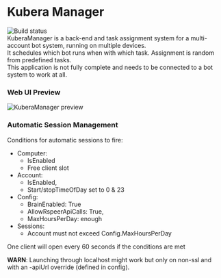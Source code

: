 # Kubera Manager
![Build status](https://github.com/notcoffee418/KuberaManager/workflows/KuberaManager/badge.svg)  
KuberaManager is a back-end and task assignment system for a multi-account bot system, running on multiple devices.  
It schedules which bot runs when with which task. Assignment is random from predefined tasks.  
This application is not fully complete and needs to be connected to a bot system to work at all.

### Web UI Preview
![KuberaManager preview](https://user-images.githubusercontent.com/9306304/157995489-f236f0a0-52af-41c8-b6d6-37b2351816fa.png)

### Automatic Session Management
Conditions for automatic sessions to fire:
- Computer: 
  - IsEnabled
  - Free client slot
- Account: 
  - IsEnabled, 
  - Start/stopTimeOfDay set to 0 & 23
- Config: 
  - BrainEnabled: True
  - AllowRspeerApiCalls: True,
  - MaxHoursPerDay: enough
- Sessions: 
  - Account must not exceed Config.MaxHoursPerDay

One client will open every 60 seconds if the conditions are met

**WARN**: Launching through localhost might work but only on non-ssl and with an -apiUrl override (defined in config).
